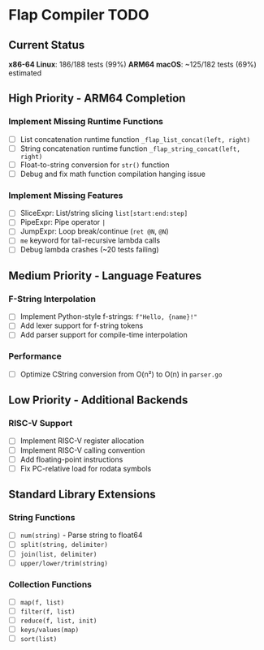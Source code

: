 # Flap Compiler TODO

## Current Status

**x86-64 Linux**: 186/188 tests (99%)
**ARM64 macOS**: ~125/182 tests (69%) estimated

## High Priority - ARM64 Completion

### Implement Missing Runtime Functions
- [ ] List concatenation runtime function `_flap_list_concat(left, right)`
- [ ] String concatenation runtime function `_flap_string_concat(left, right)`
- [ ] Float-to-string conversion for `str()` function
- [ ] Debug and fix math function compilation hanging issue

### Implement Missing Features
- [ ] SliceExpr: List/string slicing `list[start:end:step]`
- [ ] PipeExpr: Pipe operator `|`
- [ ] JumpExpr: Loop break/continue (`ret @N`, `@N`)
- [ ] `me` keyword for tail-recursive lambda calls
- [ ] Debug lambda crashes (~20 tests failing)

## Medium Priority - Language Features

### F-String Interpolation
- [ ] Implement Python-style f-strings: `f"Hello, {name}!"`
- [ ] Add lexer support for f-string tokens
- [ ] Add parser support for compile-time interpolation

### Performance
- [ ] Optimize CString conversion from O(n²) to O(n) in `parser.go`

## Low Priority - Additional Backends

### RISC-V Support
- [ ] Implement RISC-V register allocation
- [ ] Implement RISC-V calling convention
- [ ] Add floating-point instructions
- [ ] Fix PC-relative load for rodata symbols

## Standard Library Extensions

### String Functions
- [ ] `num(string)` - Parse string to float64
- [ ] `split(string, delimiter)`
- [ ] `join(list, delimiter)`
- [ ] `upper/lower/trim(string)`

### Collection Functions
- [ ] `map(f, list)`
- [ ] `filter(f, list)`
- [ ] `reduce(f, list, init)`
- [ ] `keys/values(map)`
- [ ] `sort(list)`
